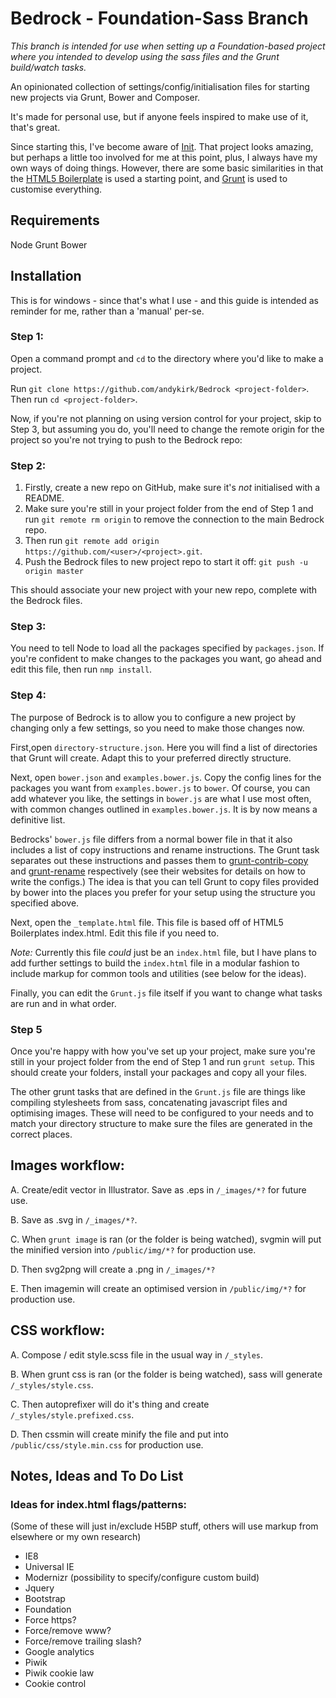 Bedrock - Foundation-Sass Branch
================================

_This branch is intended for use when setting up a Foundation-based project where you intended to develop using the sass files and the Grunt build/watch tasks._

An opinionated collection of settings/config/initialisation files for starting new projects via Grunt, Bower and Composer.

It's made for personal use, but if anyone feels inspired to make use of it, that's great.

Since starting this, I've become aware of [Init](https://github.com/use-init/init). 
That project looks amazing, but perhaps a little too involved for me at this point, plus, I always have my own ways of doing things.
However, there are some basic similarities in that the [HTML5 Boilerplate](https://github.com/h5bp/html5-boilerplate) is used a starting point, and [Grunt](http://gruntjs.com/) is used to customise everything.


Requirements
------------

Node
Grunt
Bower


Installation
------------

This is for windows - since that's what I use - and this guide is intended as reminder for me, rather than a 'manual' per-se.


### Step 1:

Open a command prompt and `cd` to the directory where you'd like to make a project.

Run `git clone https://github.com/andykirk/Bedrock <project-folder>`.
Then run `cd <project-folder>`.

Now, if you're not planning on using version control for your project, skip to Step 3, but assuming you do, you'll need to change the remote origin for the project so you're not trying to push to the Bedrock repo:


### Step 2:

1. Firstly, create a new repo on GitHub, make sure it's *not* initialised with a README.
2. Make sure you're still in your project folder from the end of Step 1 and run `git remote rm origin` to remove the connection to the main Bedrock repo.
3. Then run `git remote add origin https://github.com/<user>/<project>.git`.
4. Push the Bedrock files to new project repo to start it off: `git push -u origin master`

This should associate your new project with your new repo, complete with the Bedrock files.


### Step 3:

You need to tell Node to load all the packages specified by `packages.json`. If you're confident to make changes to the packages you want, go ahead and edit this file, then run `nmp install`.


### Step 4:

The purpose of Bedrock is to allow you to configure a new project by changing only a few settings, so you need to make those changes now.

First,open `directory-structure.json`. Here you will find a list of directories that Grunt will create. Adapt this to your preferred directly structure. 

Next, open `bower.json` and `examples.bower.js`. Copy the config lines for the packages you want from `examples.bower.js` to `bower`.
Of course, you can add whatever you like, the settings in `bower.js` are what I use most often, with common changes outlined in `examples.bower.js`. It is by now means a definitive list.

Bedrocks' `bower.js` file differs from a normal bower file in that it also includes a list of copy instructions and rename instructions. The Grunt task separates out these instructions and passes them to [grunt-contrib-copy](https://github.com/gruntjs/grunt-contrib-copy) and [grunt-rename](https://github.com/jdavis/grunt-rename) respectively (see their websites for details on how to write the configs.)
The idea is that you can tell Grunt to copy files provided by bower into the places you prefer for your setup using the structure you specified above.

Next, open the `_template.html` file. This file is based off of HTML5 Boilerplates index.html. Edit this file if you need to.

*Note:* Currently this file _could_ just be an `index.html` file, but I have plans to add further settings to build the `index.html` file in a modular fashion to include markup for common tools and utilities (see below for the ideas).

Finally, you can edit the `Grunt.js` file itself if you want to change what tasks are run and in what order.


### Step 5

Once you're happy with how you've set up your project, make sure you're still in your project folder from the end of Step 1 and run `grunt setup`.
This should create your folders, install your packages and copy all your files.

The other grunt tasks that are defined in the `Grunt.js` file are things like compiling stylesheets from sass, concatenating javascript files and optimising images.
These will need to be configured to your needs and to match your directory structure to make sure the files are generated in the correct places.


Images workflow:
----------------

A. Create/edit vector in Illustrator. Save as .eps in `/_images/*?` for future use.

B. Save as .svg in `/_images/*?`.

C. When `grunt image` is ran (or the folder is being watched), svgmin will put the minified version into `/public/img/*?` for production use.

D. Then svg2png will create a .png in `/_images/*?`

E. Then imagemin will create an optimised version in `/public/img/*?`  for production use.


CSS workflow:
-------------

A. Compose / edit style.scss file in the usual way in `/_styles`.

B. When grunt css is ran (or the folder is being watched), sass will generate `/_styles/style.css`.

C. Then autoprefixer will do it's thing and create `/_styles/style.prefixed.css`.

D. Then cssmin will create minify the file and put into `/public/css/style.min.css` for production use.


Notes, Ideas and To Do List
--------------------------

### Ideas for index.html flags/patterns:
(Some of these will just in/exclude H5BP stuff, others will use markup from elsewhere or my own research)

* IE8
* Universal IE
* Modernizr (possibility to specify/configure custom build)
* Jquery
* Bootstrap
* Foundation
* Force https?
* Force/remove www?
* Force/remove trailing slash?
* Google analytics
* Piwik
* Piwik cookie law
* Cookie control


